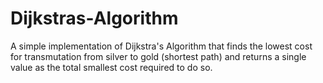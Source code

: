 # Dijkstras-Algorithm

A simple implementation of Dijkstra's Algorithm that finds the lowest cost for transmutation from silver to gold (shortest path) and returns a single value as the total smallest cost required to do so.

